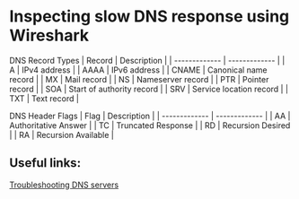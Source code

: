 # Inspecting slow DNS response using Wireshark

DNS Record Types
| Record        | Description |
| ------------- | ------------- |
| A             | IPv4 address  |
| AAAA          | IPv6 address  |
| CNAME         | Canonical name record  |
| MX            | Mail record  |
| NS            | Nameserver record  |
| PTR           | Pointer record  |
| SOA           | Start of authority record  |
| SRV           | Service location record  |
| TXT           | Text record  |

DNS Header Flags
| Flag          | Description |
| ------------- | ------------- |
| AA            | Authoritative Answer  |
| TC            | Truncated Response  |
| RD            | Recursion Desired  |
| RA            | Recursion Available  |


Useful links:
--
[Troubleshooting DNS servers](https://docs.microsoft.com/en-us/windows-server/networking/dns/troubleshoot/troubleshoot-dns-server)
